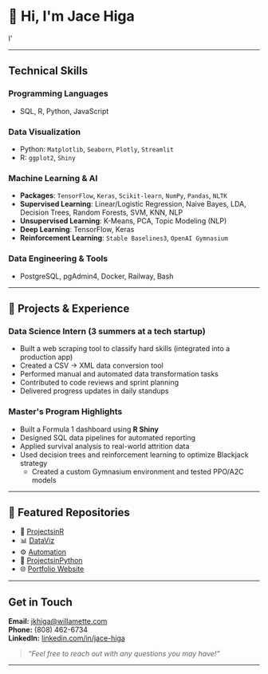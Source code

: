 # 👋 Hi, I'm Jace Higa

I'

---

## Technical Skills

### Programming Languages
- SQL, R, Python, JavaScript

### Data Visualization
- Python: `Matplotlib`, `Seaborn`, `Plotly`, `Streamlit`
- R: `ggplot2`, `Shiny`

### Machine Learning & AI
- **Packages**: `TensorFlow`, `Keras`, `Scikit-learn`, `NumPy`, `Pandas`, `NLTK`
- **Supervised Learning**: Linear/Logistic Regression, Naive Bayes, LDA, Decision Trees, Random Forests, SVM, KNN, NLP
- **Unsupervised Learning**: K-Means, PCA, Topic Modeling (NLP)
- **Deep Learning**: TensorFlow, Keras
- **Reinforcement Learning**: `Stable Baselines3`, `OpenAI Gymnasium`

### Data Engineering & Tools
- PostgreSQL, pgAdmin4, Docker, Railway, Bash

---

## 🧠 Projects & Experience

### Data Science Intern (3 summers at a tech startup)
- Built a web scraping tool to classify hard skills (integrated into a production app)
- Created a CSV → XML data conversion tool
- Performed manual and automated data transformation tasks
- Contributed to code reviews and sprint planning
- Delivered progress updates in daily standups

### Master's Program Highlights
- Built a Formula 1 dashboard using **R Shiny**
- Designed SQL data pipelines for automated reporting
- Applied survival analysis to real-world attrition data
- Used decision trees and reinforcement learning to optimize Blackjack strategy  
  - Created a custom Gymnasium environment and tested PPO/A2C models

---

## 📂 Featured Repositories

- 🔬 [ProjectsinR](https://github.com/jacehiga/ProjectsinR)
- 📊 [DataViz](https://github.com/jacehiga/DataViz)
- ⚙️ [Automation](https://github.com/jacehiga/Automation)
- 🐍 [ProjectsinPython](https://github.com/jacehiga/ProjectsinPython)
- 🌐 [Portfolio Website](https://jacehiga.pages.dev/portfolio)

---

## Get in Touch

**Email:** jkhiga@willamette.com  
**Phone:** (808) 462-6734  
**LinkedIn:** [linkedin.com/in/jace-higa](https://www.linkedin.com/in/jace-higa/)

> _“Feel free to reach out with any questions you may have!”_

---
